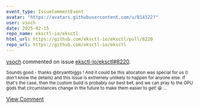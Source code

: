 ```yaml
---
event_type: IssueCommentEvent
avatar: "https://avatars.githubusercontent.com/u/814322?"
user: vsoch
date: 2025-02-15
repo_name: eksctl-io/eksctl
html_url: https://github.com/eksctl-io/eksctl/pull/8220
repo_url: https://github.com/eksctl-io/eksctl
---
```


<a href='https://github.com/vsoch' target='_blank'>vsoch</a> commented on issue <a href='https://github.com/eksctl-io/eksctl/pull/8220' target='_blank'>eksctl-io/eksctl#8220</a>.

<small>Sounds good - thanks @bryantbiggs ! And it could be this allocation was special for us (I don't know the details) and this issue is extremely unlikely to happen for anyone else. If that's the case, then the custom build is probably our best bet, and we can pray to the GPU gods that circumstances change in the future to make them easier to get! :laughing: ...</small>

<a href='https://github.com/eksctl-io/eksctl/pull/8220' target='_blank'>View Comment</a>